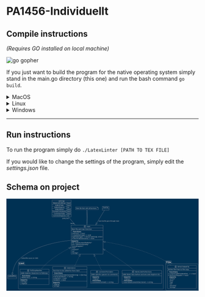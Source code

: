 # PA1456-Individuellt

## Compile instructions

*(Requires GO installed on local machine)*

<img src="https://go.dev/blog/gopher/header.jpg" alt="go gopher" width="150" />

If you just want to build the program for the native operating system simply stand in the main.go directory (this one) and run the bash command `go build`.
<details>
<summary> MacOS </summary>

to compile for MacOS run:

```bash
GOOS=darwin GOARCH=amd64 go build -o main.exe main.go
```
You might need to do chmod +x main.exe before.

</details>

<details>
<summary>Linux</summary>

To compile for Linux run the bash command:

```bash
GOOS=linux GOARCH=amd64 go build -o main.exe main.go
```
</details>


<details>
<summary>Windows</summary>

To compile for windows machines run the bash command: 

```bash
GOOS=windows GOARCH=amd64 go build -o main.exe main.go
```

</details>

---

## Run instructions

To run the program simply do `./LatexLinter [PATH TO TEX FILE]`

If you would like to change the settings of the program, simply edit the <i>settings.json</i> file.

## Schema on project
<img src="uml.png" alt="UML of project"  />